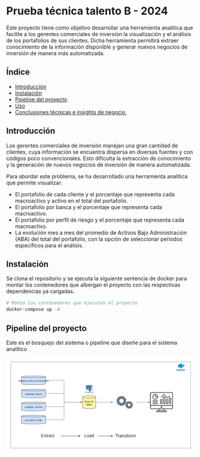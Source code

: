 # Prueba técnica talento B - 2024 

Este proyecto tiene como objetivo desarrollar una herramienta analítica que facilite a los gerentes comerciales de inversión la visualización y el análisis de los portafolios de sus clientes. Dicha herramienta permitirá extraer conocimiento de la información disponible y generar nuevos negocios de inversión de manera más automatizada.

## Índice

- [Introducción](#introducción)
- [Instalación](#instalación)
- [Pipeline del proyecto](#características)
- [Uso](#uso)
- [Conclusiones técnicas e insights de negocio  ](#tecnologías)

## Introducción

Los gerentes comerciales de inversión manejan una gran cantidad de clientes, cuya información se encuentra dispersa en diversas fuentes y con códigos poco convencionales. Esto dificulta la extracción de conocimiento y la generación de nuevos negocios de inversión de manera automatizada. 

Para abordar este problema, se ha desarrollado una herramienta analítica que permite visualizar:

- El portafolio de cada cliente y el porcentaje que representa cada macroactivo y activo en el total del portafolio.
- El portafolio por banca y el porcentaje que representa cada macroactivo.
- El portafolio por perfil de riesgo y el porcentaje que representa cada macroactivo.
- La evolución mes a mes del promedio de Activos Bajo Administración (ABA) del total del portafolio, con la opción de seleccionar periodos específicos para el análisis.

## Instalación

Se clona el repositorio y se ejecuta la siguiente sentencia de docker para montar los contenedores que albergan el proyecto con las respectivas dependencias ya cargadas.

```bash
# Monta los contenedores que ejecutan el proyecto
docker-compose up -d
```
## Pipeline del proyecto

Este es el bosquejo del sistema o pipeline que diseñe para el sistema analítico

!['Diagrama del Sistema'](Diagrama%20y%20Video/diagrama.png)

